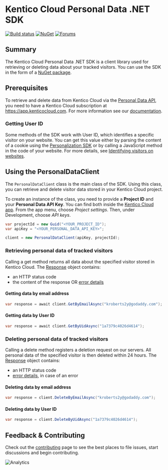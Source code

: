 # Kentico Cloud Personal Data .NET SDK

[![Build status](https://ci.appveyor.com/api/projects/status/as11gvayj6vm087l?svg=true)](https://ci.appveyor.com/project/kentico/personal-data-sdk-net)
[![NuGet](https://img.shields.io/nuget/v/KenticoCloud.PersonalData.svg)](https://www.nuget.org/packages/KenticoCloud.PersonalData)
[![Forums](https://img.shields.io/badge/chat-on%20forums-orange.svg)](https://forums.kenticocloud.com)

## Summary

The Kentico Cloud Personal Data .NET SDK is a client library used for retrieving or deleting data about your tracked visitors. You can use the SDK in the form of a [NuGet package](https://www.nuget.org/packages/KenticoCloud.PersonalData).

## Prerequisites

To retrieve and delete data from Kentico Cloud via the [Personal Data API](https://developer.kenticocloud.com/reference#personal-data-api), you need to have a Kentico Cloud subscription at <https://app.kenticocloud.com>. For more information see our [documentation](http://help.kenticocloud.com/).

### Getting User ID

Some methods of the SDK work with User ID, which identifies a specific visitor on your website. You can get this value either by parsing the content of a cookie using the [Personalization SDK](https://github.com/Kentico/personalization-sdk-net#getting-userid-and-sessionid) or by calling a JavaScript method in the code of your website. For more details, see [Identifying visitors on websites](https://developer.kenticocloud.com/docs/retrieving-user-and-session-id).

## Using the PersonalDataClient

The `PersonalDataClient` class is the main class of the SDK. Using this class, you can retrieve and delete visitor data stored in your Kentico Cloud project.

To create an instance of the class, you need to provide a **Project ID** and your **Personal Data API Key**. You can find both inside the [Kentico Cloud app](https://app.kenticocloud.com/). From the app menu, choose *Project settings*. Then, under Development, choose *API keys*.

```csharp
var projectId = new Guid("<YOUR_PROJECT_ID");
var apiKey = "<YOUR_PERSONAL_DATA_API_KEY>";

client = new PersonalDataClient(apiKey, projectId);
```

### Retrieving personal data of tracked visitors

Calling a get method returns all data about the specified visitor stored in Kentico Cloud. The [Response](https://github.com/Kentico/personal-data-sdk-net/blob/master/KenticoCloud.PersonalData/Response.cs) object contains: 
* an HTTP status code
* the content of the response OR [error details](https://github.com/Kentico/personal-data-sdk-net/blob/master/KenticoCloud.PersonalData/PersonalDataError.cs)

#### Getting data by email address

```csharp
var response = await client.GetByEmailAsync("kroberts2y@godaddy.com");
```

#### Getting data by User ID

```csharp
var response = await client.GetByUidAsync("1a7379c4026d4614");
```

### Deleting personal data of tracked visitors

Calling a delete method registers a deletion request on our servers. All personal data of the specified visitor is then deleted within 24 hours. The [Response](https://github.com/Kentico/personal-data-sdk-net/blob/master/KenticoCloud.PersonalData/Response.cs) object contains: 
* an HTTP status code
* [error details](https://github.com/Kentico/personal-data-sdk-net/blob/master/KenticoCloud.PersonalData/PersonalDataError.cs), in case of an error

#### Deleting data by email address

```csharp
var response = client.DeleteByEmailAsync("kroberts2y@godaddy.com");
```

#### Deleting data by User ID

```csharp
var response = client.DeleteByUidAsync("1a7379c4026d4614");
```

## Feedback & Contributing
Check out the [contributing](https://github.com/Kentico/personal-data-sdk-net/blob/master/CONTRIBUTING.md) page to see the best places to file issues, start discussions and begin contributing.

![Analytics](https://kentico-ga-beacon.azurewebsites.net/api/UA-69014260-4/Kentico/personal-data-sdk-net?pixel)
